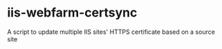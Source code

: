 # iis-webfarm-certsync
A script to update multiple IIS sites' HTTPS certificate based on a source site
